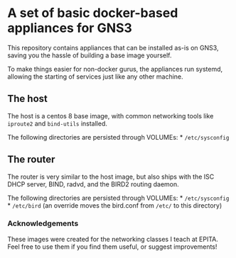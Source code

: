 # A set of basic docker-based appliances for GNS3

This repository contains appliances that can be installed as-is on GNS3, saving
you the hassle of building a base image yourself.

To make things easier for non-docker gurus, the appliances run systemd,
allowing the starting of services just like any other machine.


## The host

The host is a centos 8 base image, with common networking tools like
`iproute2` and `bind-utils` installed.

The following directories are persisted through VOLUMEs:
    * `/etc/sysconfig`

## The router

The router is very similar to the host image, but also ships with the ISC DHCP
server, BIND, radvd, and the BIRD2 routing daemon.

The following directories are persisted through VOLUMEs:
    * `/etc/sysconfig`
    * `/etc/bird` (an override moves the bird.conf from `/etc/` to this directory)


### Acknowledgements

These images were created for the networking classes I teach at EPITA. Feel
free to use them if you find them useful, or suggest improvements!


